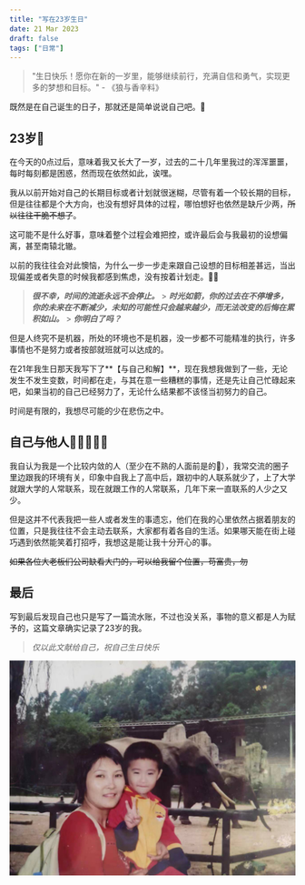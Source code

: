 ```yaml
---
title: "写在23岁生日"
date: 21 Mar 2023
draft: false
tags: ["日常"]
---
```


> "生日快乐！愿你在新的一岁里，能够继续前行，充满自信和勇气，实现更多的梦想和目标。" - 《狼与香辛料》

<!--more-->

既然是在自己诞生的日子，那就还是简单说说自己吧。📖

## 23岁🎂

在今天的0点过后，意味着我又长大了一岁，过去的二十几年里我过的浑浑噩噩，每时每刻都是困惑，然而现在依然如此，诶嘿。

我从以前开始对自己的长期目标或者计划就很迷糊，尽管有着一个较长期的目标，但是往往都是个大方向，也没有想好具体的过程，哪怕想好也依然是缺斤少两，~~所以往往干脆不想了~~。

这可能不是什么好事，意味着整个过程会难把控，或许最后会与我最初的设想偏离，甚至南辕北辙。

以前的我往往会对此懊恼，为什么一步一步走来跟自己设想的目标相差甚远，当出现偏差或者失意的时候我都感到焦虑，没有按着计划走。😶‍🌫️

> **_很不幸，时间的流逝永远不会停止。_** > **_时光如箭，你的过去在不停增多，你的未来在不断减少，未知的可能性只会越来越少，而无法改变的后悔在累积如山。_** > **_你明白了吗？_**

但是人终究不是机器，所处的环境也不是机器，没一步都不可能精准的执行，许多事情也不是努力或者按部就班就可以达成的。

在21年我生日那天我写下了**【与自己和解】**，现在我想我做到了一些，无论发生不发生变数，时间都在走，与其在意一些糟糕的事情，还是先让自己忙碌起来吧，如果当初的自己已经努力了，无论什么结果都不该怪当初努力的自己。

时间是有限的，我想尽可能的少在悲伤之中。

## 自己与他人🧑🏻‍🤝‍🧑🏻

我自认为我是一个比较内敛的人（至少在不熟的人面前是的🐶），我常交流的圈子里边跟我的环境有关，印象中自我上了高中后，跟初中的人联系就少了，上了大学就跟大学的人常联系，现在就跟工作的人常联系，几年下来一直联系的人少之又少。

但是这并不代表我把一些人或者发生的事遗忘，他们在我的心里依然占据着朋友的位置，只是我往往不会主动去联系，大家都有着各自的生活。如果哪天能在街上碰巧遇到依然能笑着打招呼，我想这是能让我十分开心的事。

~~如果各位大老板们公司缺看大门的，可以给我留个位置，苟富贵，勿~~

## 最后

写到最后发现自己也只是写了一篇流水账，不过也没关系，事物的意义都是人为赋予的，这篇文章确实记录了23岁的我。

> _仅以此文献给自己，祝自己生日快乐_

![](./mom_me.jpg)
